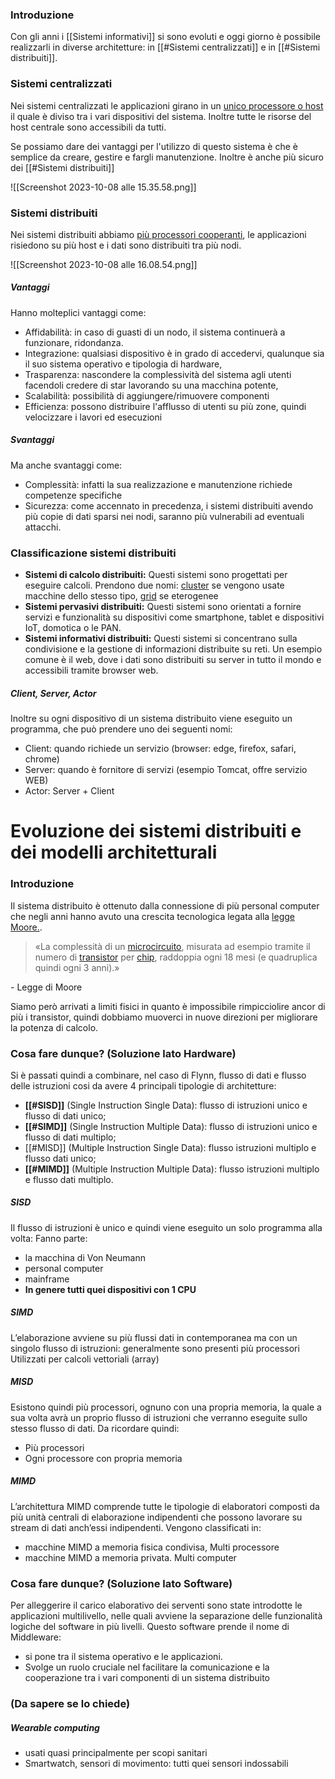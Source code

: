 ### Introduzione
Con gli anni i [[Sistemi informativi]] si sono evoluti e oggi giorno è possibile realizzarli in diverse architetture: in [[#Sistemi centralizzati]] e in [[#Sistemi distribuiti]].

### Sistemi centralizzati
Nei sistemi centralizzati le applicazioni girano in un <u>unico processore o host</u> il quale è diviso tra i vari dispositivi del sistema. Inoltre tutte le risorse del host centrale sono accessibili da tutti. 

Se possiamo dare dei vantaggi per l'utilizzo di questo sistema è che è semplice da creare, gestire e fargli manutenzione. Inoltre è anche più sicuro dei [[#Sistemi distribuiti]]

![[Screenshot 2023-10-08 alle 15.35.58.png]]

### Sistemi distribuiti 
Nei sistemi distribuiti abbiamo <u>più processori cooperanti</u>, le applicazioni risiedono su più host e i dati sono distribuiti tra più nodi. 

![[Screenshot 2023-10-08 alle 16.08.54.png]]
##### Vantaggi
Hanno molteplici vantaggi come:
- Affidabilità: in caso di guasti di un nodo, il sistema continuerà a funzionare, ridondanza.
- Integrazione: qualsiasi dispositivo è in grado di accedervi, qualunque sia il suo sistema operativo e tipologia di hardware,
- Trasparenza: nascondere la complessività del sistema agli utenti facendoli credere di star lavorando su una macchina potente,
- Scalabilità: possibilità di aggiungere/rimuovere componenti
- Efficienza: possono distribuire l'afflusso di utenti su più zone, quindi velocizzare i lavori ed esecuzioni

##### Svantaggi 
Ma anche svantaggi come:
- Complessità: infatti la sua realizzazione e manutenzione richiede competenze specifiche
- Sicurezza: come accennato in precedenza, i sistemi distribuiti avendo più copie di dati sparsi nei nodi, saranno più vulnerabili ad eventuali attacchi.

### Classificazione sistemi distribuiti
- **Sistemi di calcolo distribuiti:** Questi sistemi sono progettati per eseguire calcoli. Prendono due nomi: <u>cluster</u> se vengono usate macchine dello stesso tipo, <u>grid</u> se eterogenee 
- **Sistemi pervasivi distribuiti:** Questi sistemi sono orientati a fornire servizi e funzionalità su dispositivi come smartphone, tablet e dispositivi IoT, domotica o le PAN.
- **Sistemi informativi distribuiti:** Questi sistemi si concentrano sulla condivisione e la gestione di informazioni distribuite su reti. Un esempio comune è il web, dove i dati sono distribuiti su server in tutto il mondo e accessibili tramite browser web.

##### Client, Server, Actor
Inoltre su ogni dispositivo di un sistema distribuito viene eseguito un programma, che può prendere uno dei seguenti nomi:
- Client: quando richiede un servizio (browser: edge, firefox, safari, chrome)
- Server: quando è fornitore di servizi (esempio Tomcat, offre servizio WEB)
- Actor: Server + Client


# Evoluzione dei sistemi distribuiti e dei modelli architetturali

### Introduzione
Il sistema distribuito è ottenuto dalla connessione di più personal computer che negli anni hanno avuto una crescita tecnologica legata alla <u>legge Moore.</u>.

>«La complessità di un [microcircuito](https://it.wikipedia.org/wiki/Microelettronica "Microelettronica"), misurata ad esempio tramite il numero di [transistor](https://it.wikipedia.org/wiki/Transistor "Transistor") per [chip](https://it.wikipedia.org/wiki/Circuito_integrato "Circuito integrato"), raddoppia ogni 18 mesi (e quadruplica quindi ogni 3 anni).»

\- Legge di Moore

Siamo però arrivati a limiti fisici in quanto è impossibile rimpicciolire ancor di più i transistor, quindi dobbiamo muoverci in nuove direzioni per migliorare la potenza di calcolo.

### Cosa fare dunque? (Soluzione lato Hardware)
Si è passati quindi a combinare, nel caso di Flynn, flusso di dati e flusso delle istruzioni cosi da avere 4 principali tipologie di architetture:
- **[[#SISD]]** (Single Instruction Single Data): flusso di istruzioni unico e flusso di dati unico;
- **[[#SIMD]]** (Single Instruction Multiple Data): flusso di istruzioni unico e flusso di dati multiplo;
- [[#MISD]] (Multiple Instruction Single Data): flusso istruzioni multiplo e flusso dati unico;
- **[[#MIMD]]** (Multiple Instruction Multiple Data): flusso istruzioni multiplo e flusso dati multiplo.

##### SISD
Il flusso di istruzioni è unico e quindi viene eseguito un solo programma alla volta:
Fanno parte:
- la macchina di Von Neumann
- personal computer
- mainframe
- **In genere tutti quei dispositivi con 1 CPU**

##### SIMD
L’elaborazione avviene su più flussi dati in contemporanea ma con un singolo flusso di istruzioni: generalmente sono presenti più processori
Utilizzati per calcoli vettoriali (array)

##### MISD
Esistono quindi più processori, ognuno con una propria memoria, la quale a sua volta avrà un proprio flusso di istruzioni che verranno eseguite sullo stesso flusso di dati.
Da ricordare quindi:
- Più processori
- Ogni processore con propria memoria

##### MIMD
L’architettura MIMD comprende tutte le tipologie di elaboratori composti da più unità centrali di elaborazione indipendenti che possono lavorare su stream di dati anch’essi indipendenti. 
Vengono classificati in: 
- macchine MIMD a memoria fisica condivisa, Multi processore
- macchine MIMD a memoria privata. Multi computer

### Cosa fare dunque? (Soluzione lato Software)
Per alleggerire il carico elaborativo dei serventi sono state introdotte le applicazioni multilivello, nelle quali avviene la separazione delle funzionalità logiche del software in più livelli. 
Questo software prende il nome di Middleware:
- si pone tra il sistema operativo e le applicazioni. 
- Svolge un ruolo cruciale nel facilitare la comunicazione e la cooperazione tra i vari componenti di un sistema distribuito

### (Da sapere se lo chiede)
##### Wearable computing
- usati quasi principalmente per scopi sanitari
- Smartwatch, sensori di movimento: tutti quei sensori indossabili





